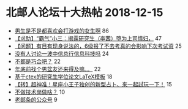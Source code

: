 # 北邮人论坛十大热帖 2018-12-15

- [男生是不是都喜欢会打游戏的女生啊](https://bbs.byr.cn/article/Talking/6081799) 86
- [【求助】“霸气”小三：揭露研究生（李茜）堕为上司情妇，](https://bbs.byr.cn/article/Feeling/3093097) 47
- [【问题】有目有现身说法的，6级报了不去考真的会影响下次考试资](https://bbs.byr.cn/article/StudyShare/188900) 25
- [没有人讨论一波中信总行信息科技吗](https://bbs.byr.cn/article/Job/2010317) 24
- [不都是巧合吧？](https://bbs.byr.cn/article/Picture/3230987) 22
- [年底前找个男盆友还来得及嘛。。](https://bbs.byr.cn/article/Friends/1902987) 22
- [基于ctex的研究生学位论文LaTeX模板](https://bbs.byr.cn/article/Paper/32301) 18
- [【转】超神准！星座小王子独创的新型占卜、來一起試玩一下！](https://bbs.byr.cn/article/Constellations/326533) 15
- [不做技术岗做啥？](https://bbs.byr.cn/article/WorkLife/1113490) 10
- [老邮条的公众号](https://bbs.byr.cn/article/Poetry/32874) 9



